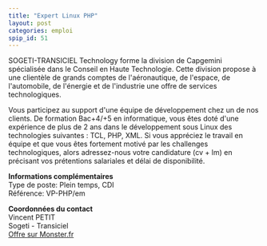 ```yaml
---
title: "Expert Linux PHP"
layout: post
categories: emploi
spip_id: 51
---
```

SOGETI-TRANSICIEL Technology forme la division de Capgemini spécialisée dans le Conseil en Haute Technologie. Cette division propose à une clientèle de grands comptes de l'aéronautique, de l'espace, de l'automobile, de l'énergie et de l'industrie une offre de services technologiques.

Vous participez au support d'une équipe de développement chez un de nos clients. De formation Bac+4/+5 en informatique, vous êtes doté d'une expérience de 
plus de 2 ans dans le développement sous Linux des technologies suivantes :
TCL, PHP, XML. Si vous appréciez le travail en équipe et que vous êtes 
fortement motivé par les challenges technologiques, alors adressez-nous 
votre candidature (cv + lm) en précisant vos prétentions salariales et délai 
de disponibilité.

**Informations complémentaires**  
Type de poste: Plein temps, CDI   
Référence: VP-PHP/em

**Coordonnées du contact**  
Vincent PETIT  
Sogeti - Transiciel  
[Offre sur Monster.fr](http://offres.monster.fr/getjob.asp?JobID=31006155&amp;WT.mc_n=MKT000125)